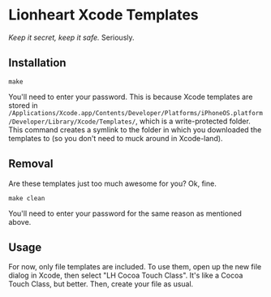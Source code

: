 Lionheart Xcode Templates
=========================

_Keep it secret, keep it safe._ Seriously.

Installation
------------

```
make
```

You'll need to enter your password. This is because Xcode templates are stored in `/Applications/Xcode.app/Contents/Developer/Platforms/iPhoneOS.platform/Developer/Library/Xcode/Templates/`, which is a write-protected folder. This command creates a symlink to the folder in which you downloaded the templates to (so you don't need to muck around in Xcode-land).

Removal
-------

Are these templates just too much awesome for you? Ok, fine.

```
make clean
```

You'll need to enter your password for the same reason as mentioned above.

Usage
-----

For now, only file templates are included. To use them, open up the new file dialog in Xcode, then select "LH Cocoa Touch Class". It's like a Cocoa Touch Class, but better. Then, create your file as usual.
